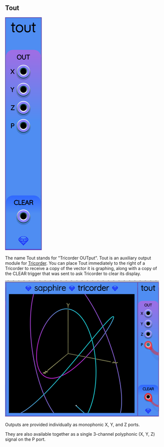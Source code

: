 ## Tout

![Tout](images/tout.png)

The name Tout stands for "Tricorder OUTput". Tout is an auxiliary output module for [Tricorder](Tricorder.md).
You can place Tout immediately to the right of a Tricorder to receive a copy of the vector it is graphing, along with a copy of the CLEAR trigger that was sent to ask Tricorder to clear its display.

![Tricorder and Tout](images/tricorder_tout.png)

Outputs are provided individually as monophonic X, Y, and Z ports.

They are also available together as a single 3-channel polyphonic (X, Y, Z) signal on the P port.
